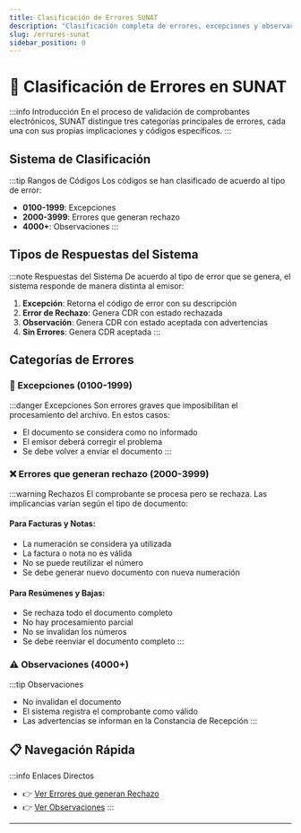 ```yaml
---
title: Clasificación de Errores SUNAT
description: "Clasificación completa de errores, excepciones y observaciones en comprobantes electrónicos SUNAT Perú."
slug: /errores-sunat
sidebar_position: 0
---
```


# 📑 Clasificación de Errores en SUNAT

:::info Introducción
En el proceso de validación de comprobantes electrónicos, SUNAT distingue tres categorías principales de errores, cada una con sus propias implicaciones y códigos específicos.
:::

## Sistema de Clasificación

:::tip Rangos de Códigos
Los códigos se han clasificado de acuerdo al tipo de error:
- **0100-1999**: Excepciones
- **2000-3999**: Errores que generan rechazo
- **4000+**: Observaciones
:::

## Tipos de Respuestas del Sistema

:::note Respuestas del Sistema
De acuerdo al tipo de error que se genera, el sistema responde de manera distinta al emisor:

1. **Excepción**: Retorna el código de error con su descripción
2. **Error de Rechazo**: Genera CDR con estado rechazada
3. **Observación**: Genera CDR con estado aceptada con advertencias
4. **Sin Errores**: Genera CDR aceptada
:::

## Categorías de Errores

### 🛑 Excepciones (0100-1999)
:::danger Excepciones
Son errores graves que imposibilitan el procesamiento del archivo. En estos casos:
- El documento se considera como no informado
- El emisor deberá corregir el problema
- Se debe volver a enviar el documento
:::

### ❌ Errores que generan rechazo (2000-3999)
:::warning Rechazos
El comprobante se procesa pero se rechaza. Las implicancias varían según el tipo de documento:

#### Para Facturas y Notas:
- La numeración se considera ya utilizada
- La factura o nota no es válida
- No se puede reutilizar el número
- Se debe generar nuevo documento con nueva numeración

#### Para Resúmenes y Bajas:
- Se rechaza todo el documento completo
- No hay procesamiento parcial
- No se invalidan los números
- Se debe reenviar el documento completo
:::

### ⚠️ Observaciones (4000+)
:::tip Observaciones
- No invalidan el documento
- El sistema registra el comprobante como válido
- Las advertencias se informan en la Constancia de Recepción
:::

## 📋 Navegación Rápida

:::info Enlaces Directos
- 👉 [Ver Errores que generan Rechazo](errores-rechazo.md)
- 👉 [Ver Observaciones](observaciones.md)
:::

---


